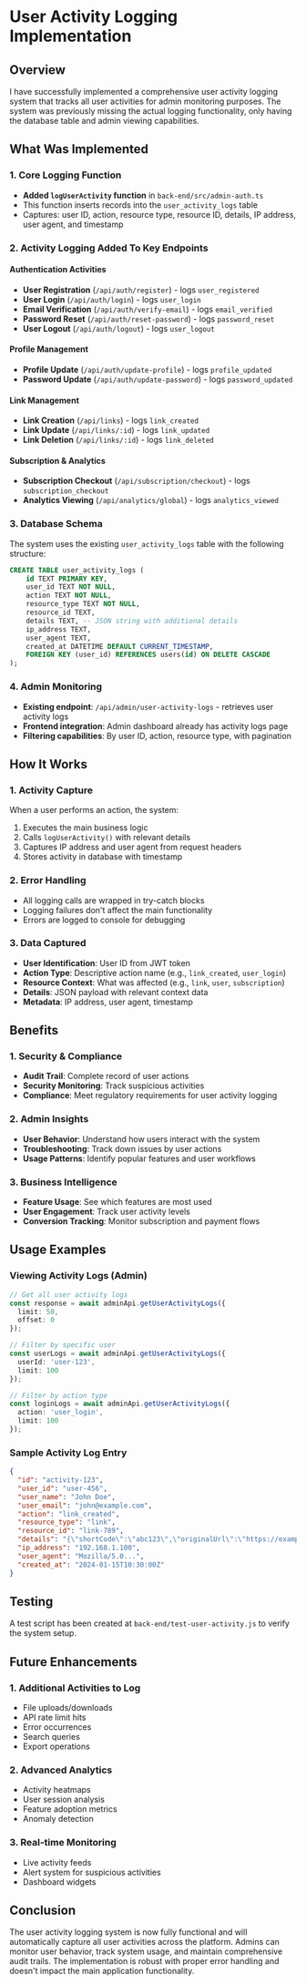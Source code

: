# User Activity Logging Implementation

## Overview
I have successfully implemented a comprehensive user activity logging system that tracks all user activities for admin monitoring purposes. The system was previously missing the actual logging functionality, only having the database table and admin viewing capabilities.

## What Was Implemented

### 1. Core Logging Function
- **Added `logUserActivity` function** in `back-end/src/admin-auth.ts`
- This function inserts records into the `user_activity_logs` table
- Captures: user ID, action, resource type, resource ID, details, IP address, user agent, and timestamp

### 2. Activity Logging Added To Key Endpoints

#### Authentication Activities
- **User Registration** (`/api/auth/register`) - logs `user_registered`
- **User Login** (`/api/auth/login`) - logs `user_login`
- **Email Verification** (`/api/auth/verify-email`) - logs `email_verified`
- **Password Reset** (`/api/auth/reset-password`) - logs `password_reset`
- **User Logout** (`/api/auth/logout`) - logs `user_logout`

#### Profile Management
- **Profile Update** (`/api/auth/update-profile`) - logs `profile_updated`
- **Password Update** (`/api/auth/update-password`) - logs `password_updated`

#### Link Management
- **Link Creation** (`/api/links`) - logs `link_created`
- **Link Update** (`/api/links/:id`) - logs `link_updated`
- **Link Deletion** (`/api/links/:id`) - logs `link_deleted`

#### Subscription & Analytics
- **Subscription Checkout** (`/api/subscription/checkout`) - logs `subscription_checkout`
- **Analytics Viewing** (`/api/analytics/global`) - logs `analytics_viewed`

### 3. Database Schema
The system uses the existing `user_activity_logs` table with the following structure:
```sql
CREATE TABLE user_activity_logs (
    id TEXT PRIMARY KEY,
    user_id TEXT NOT NULL,
    action TEXT NOT NULL,
    resource_type TEXT NOT NULL,
    resource_id TEXT,
    details TEXT, -- JSON string with additional details
    ip_address TEXT,
    user_agent TEXT,
    created_at DATETIME DEFAULT CURRENT_TIMESTAMP,
    FOREIGN KEY (user_id) REFERENCES users(id) ON DELETE CASCADE
);
```

### 4. Admin Monitoring
- **Existing endpoint**: `/api/admin/user-activity-logs` - retrieves user activity logs
- **Frontend integration**: Admin dashboard already has activity logs page
- **Filtering capabilities**: By user ID, action, resource type, with pagination

## How It Works

### 1. Activity Capture
When a user performs an action, the system:
1. Executes the main business logic
2. Calls `logUserActivity()` with relevant details
3. Captures IP address and user agent from request headers
4. Stores activity in database with timestamp

### 2. Error Handling
- All logging calls are wrapped in try-catch blocks
- Logging failures don't affect the main functionality
- Errors are logged to console for debugging

### 3. Data Captured
- **User Identification**: User ID from JWT token
- **Action Type**: Descriptive action name (e.g., `link_created`, `user_login`)
- **Resource Context**: What was affected (e.g., `link`, `user`, `subscription`)
- **Details**: JSON payload with relevant context data
- **Metadata**: IP address, user agent, timestamp

## Benefits

### 1. Security & Compliance
- **Audit Trail**: Complete record of user actions
- **Security Monitoring**: Track suspicious activities
- **Compliance**: Meet regulatory requirements for user activity logging

### 2. Admin Insights
- **User Behavior**: Understand how users interact with the system
- **Troubleshooting**: Track down issues by user actions
- **Usage Patterns**: Identify popular features and user workflows

### 3. Business Intelligence
- **Feature Usage**: See which features are most used
- **User Engagement**: Track user activity levels
- **Conversion Tracking**: Monitor subscription and payment flows

## Usage Examples

### Viewing Activity Logs (Admin)
```typescript
// Get all user activity logs
const response = await adminApi.getUserActivityLogs({
  limit: 50,
  offset: 0
});

// Filter by specific user
const userLogs = await adminApi.getUserActivityLogs({
  userId: 'user-123',
  limit: 100
});

// Filter by action type
const loginLogs = await adminApi.getUserActivityLogs({
  action: 'user_login',
  limit: 100
});
```

### Sample Activity Log Entry
```json
{
  "id": "activity-123",
  "user_id": "user-456",
  "user_name": "John Doe",
  "user_email": "john@example.com",
  "action": "link_created",
  "resource_type": "link",
  "resource_id": "link-789",
  "details": "{\"shortCode\":\"abc123\",\"originalUrl\":\"https://example.com\"}",
  "ip_address": "192.168.1.100",
  "user_agent": "Mozilla/5.0...",
  "created_at": "2024-01-15T10:30:00Z"
}
```

## Testing

A test script has been created at `back-end/test-user-activity.js` to verify the system setup.

## Future Enhancements

### 1. Additional Activities to Log
- File uploads/downloads
- API rate limit hits
- Error occurrences
- Search queries
- Export operations

### 2. Advanced Analytics
- Activity heatmaps
- User session analysis
- Feature adoption metrics
- Anomaly detection

### 3. Real-time Monitoring
- Live activity feeds
- Alert system for suspicious activities
- Dashboard widgets

## Conclusion

The user activity logging system is now fully functional and will automatically capture all user activities across the platform. Admins can monitor user behavior, track system usage, and maintain comprehensive audit trails. The implementation is robust with proper error handling and doesn't impact the main application functionality.
